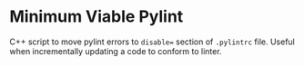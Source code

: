 # Minimum Viable Pylint
C++ script to move pylint errors to `disable=` section of `.pylintrc` file. Useful when incrementally updating a code to conform to linter.
